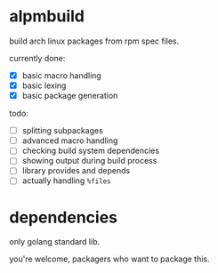 alpmbuild
=========

build arch linux packages from rpm spec files.

currently done:

- [x] basic macro handling
- [x] basic lexing
- [x] basic package generation

todo:

- [ ] splitting subpackages
- [ ] advanced macro handling
- [ ] checking build system dependencies
- [ ] showing output during build process
- [ ] library provides and depends
- [ ] actually handling `%files`

dependencies
============

only golang standard lib.

you're welcome, packagers who want to package this.
